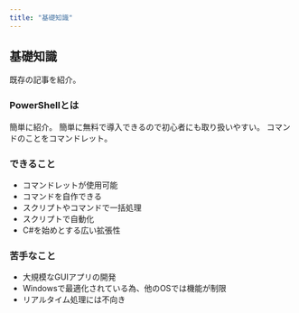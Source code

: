```yaml
---
title: "基礎知識"
---
```

## 基礎知識

既存の記事を紹介。

### PowerShellとは

簡単に紹介。
簡単に無料で導入できるので初心者にも取り扱いやすい。
コマンドのことをコマンドレット。

### できること

- コマンドレットが使用可能
- コマンドを自作できる
- スクリプトやコマンドで一括処理
- スクリプトで自動化
- C#を始めとする広い拡張性

### 苦手なこと

- 大規模なGUIアプリの開発
- Windowsで最適化されている為、他のOSでは機能が制限
- リアルタイム処理には不向き
